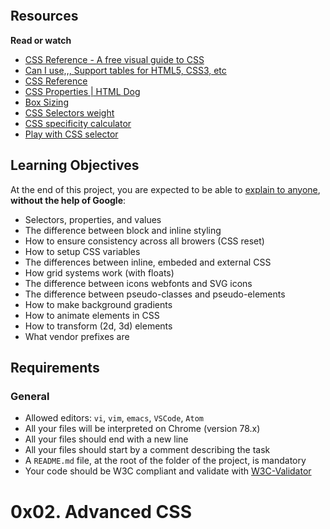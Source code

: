 <p><img src="https://holbertonintranet.s3.amazonaws.com/uploads/medias/2019/12/ce6718f1b55e6c1580c6.jpg?X-Amz-Algorithm=AWS4-HMAC-SHA256&X-Amz-Credential=AKIARDDGGGOUWMNL5ANN%2F20210503%2Fus-east-1%2Fs3%2Faws4_request&X-Amz-Date=20210503T004500Z&X-Amz-Expires=86400&X-Amz-SignedHeaders=host&X-Amz-Signature=2eae2c57bcc0cf7b21bab9068fde68cdc73b0b8e20048883bd56da9275724eb3" alt="" style="" /></p>

<h2>Resources</h2>

<p><strong>Read or watch</strong></p>

<ul>
<li><a href="/rltoken/7zgAvnHaPhhWHIEEr9VXQg" title="CSS Reference - A free visual guide to CSS" target="_blank">CSS Reference - A free visual guide to CSS</a></li>
<li><a href="/rltoken/dg_RKNrW7wJe6MvFjVulYQ" title="Can I use,,, Support tables for HTML5, CSS3, etc" target="_blank">Can I use,,, Support tables for HTML5, CSS3, etc</a></li>
<li><a href="/rltoken/g5ZCzFdcn8SuReONAJZD5Q" title="CSS Reference" target="_blank">CSS Reference</a></li>
<li><a href="/rltoken/vwDD3LTuhHh1lqNMy1D0AA" title="CSS Properties | HTML Dog" target="_blank">CSS Properties | HTML Dog</a></li>
<li><a href="/rltoken/nbDnTy1VOxoAMU54K5wHgQ" title="Box Sizing" target="_blank">Box Sizing</a></li>
<li><a href="/rltoken/PDu4JjsVhilIKtNumZHkbA" title="CSS Selectors weight" target="_blank">CSS Selectors weight</a></li>
<li><a href="/rltoken/pKnciYY8Ri96r4dxbSLHwQ" title="CSS specificity calculator" target="_blank">CSS specificity calculator</a></li>
<li><a href="/rltoken/cYkcdg40UhNAXBHz-6kk_Q" title="Play with CSS selector" target="_blank">Play with CSS selector</a></li>
</ul>

<h2>Learning Objectives</h2>

<p>At the end of this project, you are expected to be able to <a href="/rltoken/8yxj1NgMR7QDCaDZMmBRrQ" title="explain to anyone" target="_blank">explain to anyone</a>, <strong>without the help of Google</strong>:</p>

<ul>
<li>Selectors, properties, and values</li>
<li>The difference between block and inline styling</li>
<li>How to ensure consistency across all browers (CSS reset)</li>
<li>How to setup CSS variables</li>
<li>The differences between inline, embeded and external CSS</li>
<li>How grid systems work (with floats)</li>
<li>The difference between icons webfonts and SVG icons</li>
<li>The difference between pseudo-classes and pseudo-elements</li>
<li>How to make background gradients</li>
<li>How to animate elements in CSS</li>
<li>How to transform (2d, 3d) elements</li>
<li>What vendor prefixes are</li>
</ul>

<h2>Requirements</h2>

<h3>General</h3>

<ul>
<li>Allowed editors: <code>vi</code>, <code>vim</code>, <code>emacs</code>, <code>VSCode</code>, <code>Atom</code></li>
<li>All your files will be interpreted on Chrome (version 78.x)</li>
<li>All your files should end with a new line</li>
<li>All your files should start by a comment describing the task</li>
<li>A <code>README.md</code> file, at the root of the folder of the project, is mandatory</li>
<li>Your code should be W3C compliant and validate with <a href="/rltoken/CeEriEYOI0ZNCUiG28SP_A" title="W3C-Validator" target="_blank">W3C-Validator</a></li>
</ul>

<h1 class="gap">0x02. Advanced CSS</h1>

